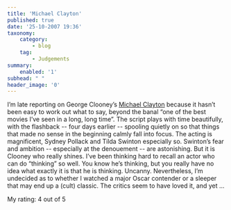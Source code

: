 ```yaml
---
title: 'Michael Clayton'
published: true
date: '25-10-2007 19:36'
taxonomy:
    category:
        - blog
    tag:
        - Judgements
summary:
    enabled: '1'
subhead: " "
header_image: '0'
---
```


I’m late reporting on George Clooney’s [Michael Clayton](https://imdb.com/title/tt0465538/) because it hasn’t been easy to work out what to say, beyond the banal “one of the best movies I’ve seen in a long, long time”. The script plays with time beautifully, with the flashback -- four days earlier -- spooling quietly on so that things that made no sense in the beginning calmly fall into focus. The acting is magnificent, Sydney Pollack and Tilda Swinton especially so. Swinton’s fear and ambition -- especially at the denouement -- are astonishing. But it is Clooney who really shines. I’ve been thinking hard to recall an actor who can do “thinking” so well. You know he’s thinking, but you really have no idea what exactly it is that he is thinking. Uncanny. Nevertheless, I’m undecided as to whether I watched a major Oscar contender or a sleeper that may end up a (cult) classic. The critics seem to have loved it, and yet ... 

My rating: 4 out of 5
